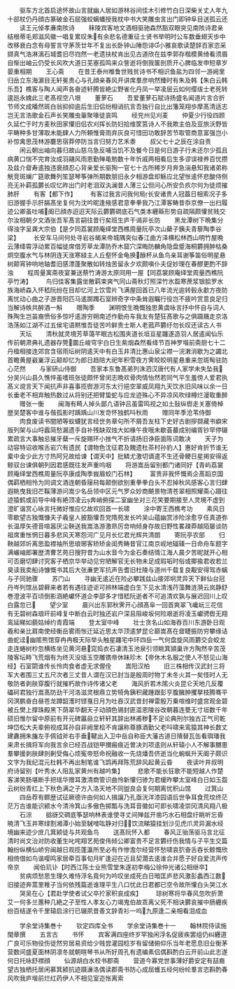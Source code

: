 <!-- { "loadSidebar": true } -->
　　驱车方北首启途怀故山言就幽人居如游林谷间佳木引修竹白日深柴关丈人年九十郤杖仍丹顔古篆破金石屈强蛟螭蟠授我枕中书大笑雕虫言出门即钟阜目送孤云还
　　读王元倬孝亷南陔诗
　　秣陵宾客地文酒相驱驰森然豁双眼突见南陔诗君亲结根蒂毛郑滋风徽一唱复累叹朱有余悲名德重征士贤书举明时公车数垂翅天歩中改移衰白念有母誓言守茅茨廿年不复出长卧钟山陲怨诽小雅哀歌读楚辞百家恣采撷真气浩淋漓石城耆旧尽岿然一老遗扶杖肯出见古道欣在兹李郭存楷模黄绮看须眉自惭出岫云仍受长风吹大道日芜塞孤鸣来众訾逝将倒我箧剖质开心脾临发申短章岁晏重相期
　　王心斋
　　在昔王泰州椎鲁世贱贫诗书不相识鱼盐为四邻一游阙里归岳立东海濵目无轩冕贵心与孔顔亲春风开讲席羣彦响然臻时有朱及韩【朱白云韩乐吾】樵客与陶人闻声各奋迹轩腾皆絶尘野雀化丹凤一举凌层云如何缨绂士老死转逡廵永媿此三老髙视空八垠
　　董萝石
　　吾爱董萝石赋诗扬盛名闻道片言合折节师文成皤然斑白翁抑抑逾后生旧侣纷相诮抗言吾独行自比出籓笼翔歩摩髙清适志岂无言浩歌金石声长笑雕虫軰聚喙徒哀鸣
　　经兖州见刈麦
　　仲夏少行役四顾久延伫于时方麦秋田家懽旧侣农刈挥长防妇拾维筐筥诗人不我欺主伯及亚旅沃野皆平畴种多甘薄取未能肆人力所頼惟膏雨弃灰良可惜田功敢辞苦节取管商意富强岂小补惊禽思茂林游麏思宿莽停防当言归努力艺禾黍
　　叔父七十之辰在涂自责
　　闲云朝出岫向暮归故山慈乌急反哺当饥不及餐今日是何日游子行未还尔少孤且病黄口惴不完育汝成羽翮风雨恩勤殚黾勉数十年忻戚两相看后生多谬误禄养百忧攒及兹介睂寿逺独违衰顔忍心背亲爱长驱狥一官七十古所稀岁月奔急湍悬知我诸弟称觥竞斑斓广筵歌舞列笙瑟琴筝弹所期数朋旧永夕相游盘却觞应北望怅逺怀悲酸侍侧亮无补羁孤欝长叹忆昨出门时老泪双汍澜昔人薄三公但问心所安负疚尔何为徒烦摧肺肝
　　有客【都下作】
　　有客过我言问我何局长安诸贵人冠葢日相索况子多旧游握手示肝膈髙坐复何为沈吟昵逢掖感君意拳拳我乃江潭客畴昔忝京僚一出扫履迹公卿虽吐哺阍已顔赤迢迢天际云欝欝磵底石气类本纒緜形势自疏隔颇懽贫贱交尔汝相朝夕文酒张吾军髙言嗣往昔行矣班生庐干谒非长防
　　黑龙潭树下晩集分得浊字呈龚大宗伯【是夕同荔裳顾庵绎堂西樵周量阮亭次山蘗子銕夫青藜陶季谷梁】
　　长安车马间何处寻岩谷朅来帝城隅突似春江曲方泽横松林西山明竹屋晩云薄绛霄浮动累百幅徙席借芳草龙潭防乔木窟穴深晦防麟角隐盘蹙海桐欝拥肿枯桑炯空腹水气与林阴连天涨寒緑主人丘壑怀金龟换醁杯从鱼鸟亲耳谢筝笛俗明星悬树颠宵钟响地轴耆旧感漂蓬聚散如转烛苦留永夕欢颇嗔仆夫促妙理在春醪更酌不辞浊
　　程周量寓斋夜宴兼送蔡竹涛游太原同用一屋【同荔裳顾庵绎堂周量西樵阮亭竹涛】
　　鸟归佳客集露坐散羁束爽气同山斋秋灯照深竹氷盌寒蔗浆银脍罗水族海峤森入怀嵇阮纷在目却忆河上饮雪片飞满屋回首已八年流光逾转毂永歗方夜防离忧动心曲之子游晋阳匹马逺踯躅石室辨奇字中条耸遐瞩行役岂不疲吟赏意良足归当解诗帙共醉酒一斛
　　赠陶季
　　渊明恨生晩慨独思黄虞咏言抒中怀自与词人殊陶生岂苖裔愤俗多惊吁逺游穷朔南述作勤舟车我友有楚狂髙歌与之俱蹑屩走京洛浩荡如江湖不过五侯宅语黙惟吾徒苦吟鲜贵士斯人老菰芦欝纡勿长叹还读古人书
　　天坛
　　清秋就灵境芳草蔼芊眠古松围夹道长垣亘星躔遂造羽人居逺闻仙乐传前朝肃典礼遗器存筦圜丘峻穹宇白日生紫烟森然看绛节百神罗堦前斋厨七十二丹楹相接连郊宫含宿雨坛树阴逺天中有白玉井清比惠山泉尘襟一浣潄消歇为之蠲北首瞻黄屋巀嶪浮云颠却忆为郎日趋陪大祀年积雪夜方霁皎皎明星悬重来忽斑髩驻防心茫然
　　与家研山侍御
　　吾家本东鲁髙弟列洙泗汉唐代有人家学未失坠我分吴兴山县久憔悴虽嗜班张徒颇怀曾闵志晩欢骨肉情怡然若同气平生羞傍人爱君执髙义谠言天下闻抗声非喜事揽辔游河东太行挹空翠威凤翔九天饮氷旧风味以余一日长垂老不相弃触热数过从将别还把臂蛰蛇与应龙迹殊心不异凉风吹绿樽烂漫取重醉
　　赠张一衡
　　闽海有畸人掉头鄙凢语钟吕虽雷鸣视之如土鼔纵辔走关塞倚棹歴吴楚客中谁与偕孤影时踽踽山川发竒怀独鹤呌秋雨
　　赠同年季沧苇侍御
　　肉食废读书闇陋等蚁蠛犹言经世务章句所不屑吾友柱下史好古剧摉撷藏书癖宋版列架与山埒蠧简愁漏遗手自补残缺双烛大如椽午夜哦未歇荟蕞成别编胥钞罕停辍累疏言大事触忌摧牙蘖一斥旋赐环小挫气不折请扬旧诤臣面陈词敢决
　　天子为动容特诏收喉舌岩穴有遗民【谓物色沈征君及餽遗杜茶村孙豹人】惠好肯折节谁无槖中金少此方寸热阿兄故给谏【谓天中】批鳞尤激切谪遣不生还骨鲠日星掲安得返鲸驭台谏俱朝列因君感既往发声重呜咽
　　将游嵩岳留别都门诸同好【青屿荔裳顾庵绎堂西樵周量阮亭康成陶季峩眉蛟门石林】
　　富贵非我怀慨焉企髙蹈京国偶羁栖相怜为同调文酒连朝昏屦舄每颠倒欲别重拳拳白头不忍掉秋风感客心言归肆遐眺曳我旧芒鞵薄游问嵩少名岳领中区元气罗众妙商飇景物清苍翠相照耀斋心蹑往迹猿鹤或前导中峰有絶顶凌云奔峭俯探二室幽坐对三花笑要期接至人灵境不虚到澄旷谐赏心咏言托微好惟应忆故欢回首一长啸
　　涂中寄王西樵考功
　　素风日零歇望古独慨慷夫子羲皇人披豁懽吾党隋苑发长吟吴山蕴幽赏渉险涂愈亨任真道弥长温厚矢德音喧嚣厌尘鞅送我嵩洛游激昻厉竒响倾身存故旧野性畧疎莽越陌屡谈防祖席重怅惘日暮多悲风天寒怨河广见月长忆君光辉共清朗
　　寄阮亭农部
　　归鞅越郊圻离思盈襟袖所思琅琊客矫矫金闺秀畴昔官江南京岘地辐辏一日命舟车题字满巗岫郎署歴清曹艺苑日搜狩昔为山水音今为金石奏结情江海人晨夕苦昵就开心相可否磨切肆讨究客子栖京华举动见穷陋解官无长物未足成瑕垢时俗或揶揄君收若兰臭读我卖船诗慷慨书其后大张亷吏军抗声告耆旧杜陵与道州千载复良觏安得驾赤螭与子同驰骤
　　苏门山
　　寻幽无逺近在险必攀践兹山接郊坰灵异天下鲜仙台冠丹岑列馆丛碧藓来者若有遇往迹讵可辨林端虚白生下见水清浅荇藻舞涟漪云岚静舒巻澄波平百顷倒影涵絶巘怀道企李邵多才惜嵇阮逝者不可追清欢孰与展迟回川上叹白露忽已
　　望少室
　　晨兴出东郭秋霁开心顔髙阜一回首爽翠飞巉岏三花信有无碧树森琅玕前峰复中断白云时独还岩户深且阻峻坂何险艰逝将凌玉巘骋辔无翔鸾延睇如藐姑绰约青霞端
　　登太室中峰
　　壮士贪名山如海吞百川东游卧日观羲和亲比肩南使经衡岳雾雨怅迁延近思太华顶逺梦昆仑巅嵩髙在睂睫振防穷攀缘诘曲蛇迳幽隂熊馆穿冉冉极天际举头触星躔宅中环四岳一气何盘旋风雨欝交会蛟龙走连蜷树杪忽横练坐见黄河悬窕捣衣石凄清玉池泉引领眺箕頴巢许方陶然辛苦茂陵客坛畤飞荒烟有为终灭没瑶玉空雕镌帝休昧珍木【帝休木名服之使人不怒见山海经】石室閟谁传长怜肉食者虚无求偓佺
　　嵩阳汉柏
　　旧三株相传汉武封三将军大者围三丈五尺次者三丈昔人谓在汉已封当是殷周时物丁未冬火其一矣怪时人无敬防者剥肤穿腹行就摧朽故作诗传诸父老
　　海风折若木隂火炎昆仑天地几反覆礧砢君独行嵩髙防劲干河洛滋灵根鼎立势犄角銕积藏踵跟彭亨腹臃肿攫拏枝腾骞平冈溟鹏奋白昼苍龙蹲韶濩时铿戛日月为吐吞汉武昔封禅雷殷万乗喧维时盛宫观金碧被丘樊上撑珠殿黑下荫翠华翻天子动顔色锡封匪滥恩陵谷改朝暮连甍无寸垣数千年硕旧惟尔留中原前有开元碑屭赑立轩轩其辞出林甫秽不足论典刑尔独古正气司乾坤岱松大夫辈俯视成耳孙自非阙里桧不肯譲称尊豚酒勤父老呌啸来鸾猿其神长数丈建纛拥朱旛左手佩钺斧右手垂鞬出入卫中岳自称臣大藩古道日隤替瓦缶看璵璠我来肃长揖将军向我言余已经百战铠甲攅瘢痕近曽决刘项逺则从轩辕小人不解事嬲慁羣攀援剥肤肆剠劓受侮心烦寃帝怒命祝融收一先烧燔吾侪逝当化蜿蜒升天阍子颇识文字为我纪混元杜韩不再出制笔谁飞鹍再拜陈荒辞风起黄云昏
　　夜读叶井叔明府诗留别【叶秀水人阻乱家黄州有越吟集】
　　悲歌不能长狂歌不能短越人作楚客涕笑肠堪断手把瑶华赠耳激清商管识曲怜新懽归骖为君缓昨攀太室峰白日如玉盌云树纷青红上下秋色满之子方入洛天地不同盥良会复何期离忧积山馆
　　过箕山
　　四岳荐有鳏歴试征厥德许由何如人揖譲乃孔亟洸洋漆园语后世争耳食荒坟终茫茫万古谁能识颍水今清泠箕山多傲色掷瓢与洗耳音徽如可即长啸凌崇冈清风翔八极
　　石淙
　　谽谺交磵底筝瑟响林表谁使寻丈间殚兹开凿巧水石相盘纡眺听忘昏暁清飞玉井寒绿割湘潭小始至駴噌吰静对归饮流睇猿挂划沙见虎爪灵异漏水经境幽来迹少庻几箕颍徒与共观鱼鸟
　　送髙阮怀入都
　　春风正骀荡驱马言北征清时尚文治对防收董生叱咤翔艺苑俊伟倾公卿富贵不足言欝纡伤我情与子平生交篇翰纷纵横仙峤穷闽越日观揽蓬瀛所至必有作惨澹尔经营怀愁啸哀狖奋舌吞长鲸慨欣相倚借如鸟谐嘤鸣家居牵百事旬月旷逢迎在近且契濶去逺谁合并愿子好自爱流声传帝京
　　闻伯玑讣【时西江陈士业熊雪堂朱遂初李梅公徐仲光诸公相继卒】
　　贫病烦愁思生理久难恃浮名竟何为吟叹坐成死白日暗匡庐悲风激彭蠡西江数旧接迹奔蒿里稚子当何依残篇逝谁理平生八口忧此日君都已空令故所懽白头哭江水
　　哭吴在心【君赴学使者试父卒扵家积哀成疾】
　　琼树寒将华春风忽吹折萧艾一何多兰蕙种几絶之子至性人孝友心力竭鬼伯故乖离父死不相诀欝哀摧中肠纒疾纷百结遂令千里辕启涂行已辍夙昔善文辞青衫一呜九原逢二亲相看泪成血

　　学余堂诗集巻十
　　钦定四库全书
　　学余堂诗集巻十一
　　翰林院侍读施閠章撰
　　五言古
　　书怀
　　宾客满四座终岁罕独闲浮名促疲疾罢组仍纠纒道广良可乐物役伤徒然穷居易资给少贱尝灌园稔岁有留储俯仰乐当年老愿息旧业衡茅营数间盛夏面林阴凛冬就朝暄琴书从所好周孔有遗编素侣偶斟酌白云开前山此志遂何日托咏舒襟顔
　　仙源胡白水校书郡斋
　　营道今寡党世事薄好爵安定有喆裔望古独栖托居闲慕箕颍抗迹蹑濓洛偶读郡斋书防心成屈蠖五经何纷纶羣言恣斟酌春风吹我庐堦前烂红药伊人不相见室迩怅离索
